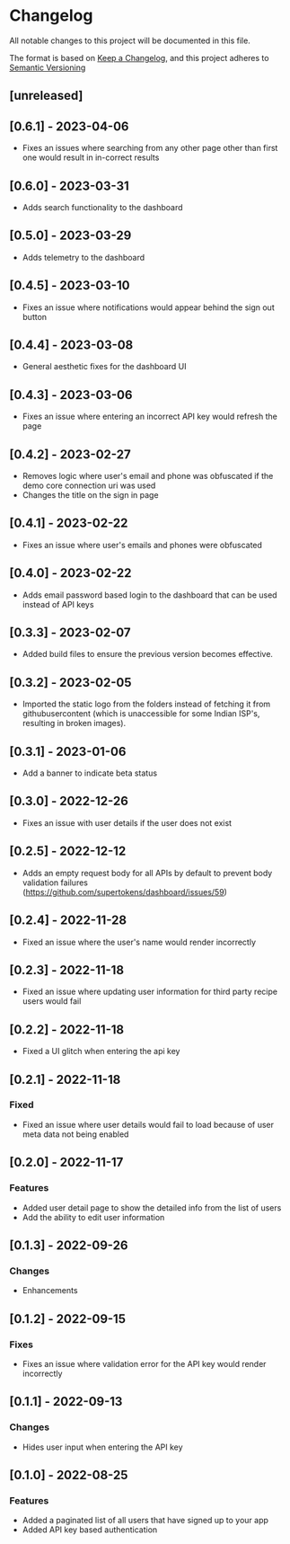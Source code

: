 # Changelog

All notable changes to this project will be documented in this file.

The format is based on [Keep a Changelog](https://keepachangelog.com/en/1.0.0/),
and this project adheres to [Semantic Versioning](https://semver.org/spec/v2.0.0.html)

## [unreleased]

## [0.6.1] - 2023-04-06

-   Fixes an issues where searching from any other page other than first one would result in in-correct results

## [0.6.0] - 2023-03-31

-   Adds search functionality to the dashboard

## [0.5.0] - 2023-03-29

-   Adds telemetry to the dashboard

## [0.4.5] - 2023-03-10

-   Fixes an issue where notifications would appear behind the sign out button

## [0.4.4] - 2023-03-08

-   General aesthetic fixes for the dashboard UI

## [0.4.3] - 2023-03-06

-   Fixes an issue where entering an incorrect API key would refresh the page

## [0.4.2] - 2023-02-27

-   Removes logic where user's email and phone was obfuscated if the demo core connection uri was used
-   Changes the title on the sign in page

## [0.4.1] - 2023-02-22

-   Fixes an issue where user's emails and phones were obfuscated

## [0.4.0] - 2023-02-22

-   Adds email password based login to the dashboard that can be used instead of API keys

## [0.3.3] - 2023-02-07

-   Added build files to ensure the previous version becomes effective.

## [0.3.2] - 2023-02-05

-   Imported the static logo from the folders instead of fetching it from githubusercontent (which is unaccessible for some Indian ISP's, resulting in broken images).

## [0.3.1] - 2023-01-06

-   Add a banner to indicate beta status

## [0.3.0] - 2022-12-26

-   Fixes an issue with user details if the user does not exist

## [0.2.5] - 2022-12-12

-   Adds an empty request body for all APIs by default to prevent body validation failures (https://github.com/supertokens/dashboard/issues/59)

## [0.2.4] - 2022-11-28

-   Fixed an issue where the user's name would render incorrectly

## [0.2.3] - 2022-11-18

-   Fixed an issue where updating user information for third party recipe users would fail

## [0.2.2] - 2022-11-18

-   Fixed a UI glitch when entering the api key

## [0.2.1] - 2022-11-18

### Fixed

-   Fixed an issue where user details would fail to load because of user meta data not being enabled

## [0.2.0] - 2022-11-17

### Features

-   Added user detail page to show the detailed info from the list of users
-   Add the ability to edit user information

## [0.1.3] - 2022-09-26

### Changes

-   Enhancements

## [0.1.2] - 2022-09-15

### Fixes

-   Fixes an issue where validation error for the API key would render incorrectly

## [0.1.1] - 2022-09-13

### Changes

-   Hides user input when entering the API key

## [0.1.0] - 2022-08-25

### Features

-   Added a paginated list of all users that have signed up to your app
-   Added API key based authentication
